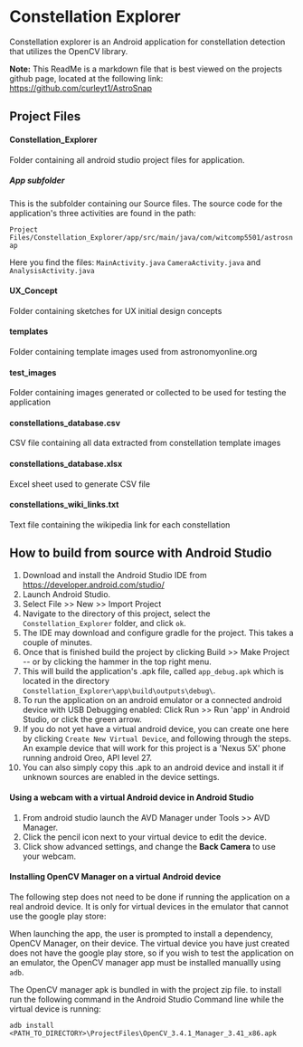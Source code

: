 # Constellation Explorer
Constellation explorer is an Android application for constellation detection that utilizes the OpenCV library.

**Note:** This ReadMe is a markdown file that is best viewed on the projects github page, located at the following link:
https://github.com/curleyt1/AstroSnap

## Project Files
#### Constellation_Explorer
Folder containing all android studio project files for application.
##### App subfolder
This is the subfolder containing our Source files. The source code for the application's three activities are found in the path:

`Project Files/Constellation_Explorer/app/src/main/java/com/witcomp5501/astrosnap`

Here you find the files:
`MainActivity.java`
`CameraActivity.java` and
`AnalysisActivity.java`

#### UX_Concept
Folder containing sketches for UX initial design concepts

#### templates
Folder containing template images used from astronomyonline.org

#### test_images
Folder containing images generated or collected to be used for testing the application

#### constellations_database.csv
CSV file containing all data extracted from constellation template images

#### constellations_database.xlsx
Excel sheet used to generate CSV file

#### constellations_wiki_links.txt
Text file containing the wikipedia link for each constellation

## How to build from source with Android Studio
1. Download and install the Android Studio IDE from https://developer.android.com/studio/
2. Launch Android Studio.
3. Select File >> New >> Import Project
4. Navigate to the directory of this project, select the `Constellation_Explorer` folder, and click `ok`.
5. The IDE may download and configure gradle for the project. This takes a couple of minutes.
6. Once that is finished build the project by clicking Build >> Make Project -- or by clicking the hammer in the top right menu.
7. This will build the application's .apk file, called `app_debug.apk` which is located in the directory `Constellation_Explorer\app\build\outputs\debug\`.
8. To run the application on an android emulator or a connected android device with USB Debugging enabled: Click Run >> Run 'app' in Android Studio, or click the green arrow.
9. If you do not yet have a virtual android device, you can create one here by clicking `Create New Virtual Device`, and following through the steps. An example device that will work for this project is a 'Nexus 5X' phone running android Oreo, API level 27.
10. You can also simply copy this .apk to an android device and install it if unknown sources are enabled in the device settings.

#### Using a webcam with a virtual Android device in Android Studio
1. From android studio launch the AVD Manager under Tools >> AVD Manager.
2. Click the pencil icon next to your virtual device to edit the device.
3. Click show advanced settings, and change the **Back Camera** to use your webcam.

#### Installing OpenCV Manager on a virtual Android device
The following step does not need to be done if running the application on a real android device. It is only for virtual devices in the emulator that cannot use the google play store:

When launching the app, the user is prompted to install a dependency, OpenCV Manager, on their device. The virtual device you have just created does not have the google play store, so if you wish to test the application on an emulator, the OpenCV manager app must be installed manuallly using `adb`.

The OpenCV manager apk is bundled in with the project zip file. to install run the following command in the Android Studio Command line while the virtual device is running:

`adb install <PATH_TO_DIRECTORY>\ProjectFiles\OpenCV_3.4.1_Manager_3.41_x86.apk`
